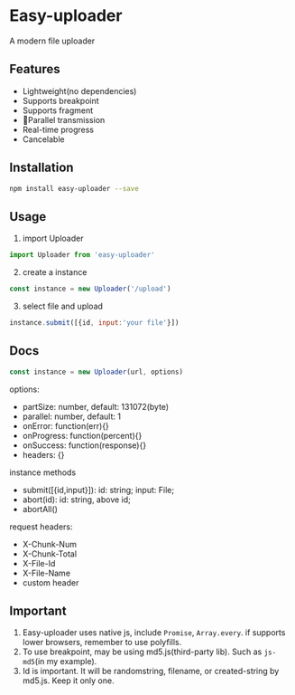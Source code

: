 # Easy-uploader
A modern file uploader

## Features
- Lightweight(no dependencies)
- Supports breakpoint
- Supports fragment
- Parallel transmission
- Real-time progress
- Cancelable

## Installation
``` bash
npm install easy-uploader --save
```
## Usage
1. import Uploader
``` js
import Uploader from 'easy-uploader'
```
2. create a instance
``` js
const instance = new Uploader('/upload')
```
3. select file and upload
``` js
instance.submit([{id, input:'your file'}])
```
## Docs
``` js
const instance = new Uploader(url, options)
```
options:
- partSize: number, default: 131072(byte)
- parallel: number, default: 1
- onError: function(err){}
- onProgress: function(percent){}
- onSuccess: function(response){}
- headers: {}

instance methods
- submit([{id,input}]): id: string; input: File;
- abort(id): id: string, above id;
- abortAll()

request headers:
- X-Chunk-Num
- X-Chunk-Total
- X-File-Id
- X-File-Name
- custom header

## Important
1. Easy-uploader uses native js, include `Promise`, `Array.every`. if supports lower browsers, remember to use polyfills. 
2. To use breakpoint, may be using md5.js(third-party lib). Such as `js-md5`(in my example).
3. Id is important. It will be randomstring, filename, or created-string by md5.js. Keep it only one.
